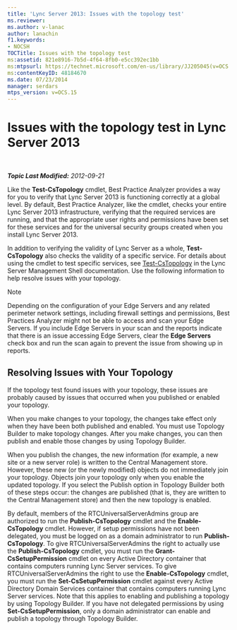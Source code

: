 ```yaml
---
title: 'Lync Server 2013: Issues with the topology test'
ms.reviewer: 
ms.author: v-lanac
author: lanachin
f1.keywords:
- NOCSH
TOCTitle: Issues with the topology test
ms:assetid: 821e8916-7b5d-4f64-8fb0-e5cc392ec1bb
ms:mtpsurl: https://technet.microsoft.com/en-us/library/JJ205045(v=OCS.15)
ms:contentKeyID: 48184670
ms.date: 07/23/2014
manager: serdars
mtps_version: v=OCS.15
---
```


<div data-xmlns="http://www.w3.org/1999/xhtml">

<div class="topic" data-xmlns="http://www.w3.org/1999/xhtml" data-msxsl="urn:schemas-microsoft-com:xslt" data-cs="https://msdn.microsoft.com/">

<div data-asp="https://msdn2.microsoft.com/asp">

# Issues with the topology test in Lync Server 2013

</div>

<div id="mainSection">

<div id="mainBody">

<span> </span>

_**Topic Last Modified:** 2012-09-21_

Like the **Test-CsTopology** cmdlet, Best Practice Analyzer provides a way for you to verify that Lync Server 2013 is functioning correctly at a global level. By default, Best Practice Analyzer, like the cmdlet, checks your entire Lync Server 2013 infrastructure, verifying that the required services are running, and that the appropriate user rights and permissions have been set for these services and for the universal security groups created when you install Lync Server 2013.

In addition to verifying the validity of Lync Server as a whole, **Test-CsTopology** also checks the validity of a specific service. For details about using the cmdlet to test specific services, see [Test-CsTopology](https://docs.microsoft.com/powershell/module/skype/Test-CsTopology) in the Lync Server Management Shell documentation. Use the following information to help resolve issues with your topology.

<div>


> [!NOTE]  
> Depending on the configuration of your Edge Servers and any related perimeter network settings, including firewall settings and permissions, Best Practices Analyzer might not be able to access and scan your Edge Servers. If you include Edge Servers in your scan and the reports indicate that there is an issue accessing Edge Servers, clear the <STRONG>Edge Servers</STRONG> check box and run the scan again to prevent the issue from showing up in reports.



</div>

<div>

## Resolving Issues with Your Topology

If the topology test found issues with your topology, these issues are probably caused by issues that occurred when you published or enabled your topology.

When you make changes to your topology, the changes take effect only when they have been both published and enabled. You must use Topology Builder to make topology changes. After you make changes, you can then publish and enable those changes by using Topology Builder.

When you publish the changes, the new information (for example, a new site or a new server role) is written to the Central Management store. However, these new (or the newly modified) objects do not immediately join your topology. Objects join your topology only when you enable the updated topology. If you select the Publish option in Topology Builder both of these steps occur: the changes are published (that is, they are written to the Central Management store) and then the new topology is enabled.

By default, members of the RTCUniversalServerAdmins group are authorized to run the **Publish-CsTopology** cmdlet and the **Enable-CsTopology** cmdlet. However, if setup permissions have not been delegated, you must be logged on as a domain administrator to run **Publish-CsTopology**. To give RTCUniversalServerAdmins the right to actually use the **Publish-CsTopology** cmdlet, you must run the **Grant-CsSetupPermission** cmdlet on every Active Directory container that contains computers running Lync Server services. To give RTCUniversalServerAdmins the right to use the **Enable-CsTopology** cmdlet, you must run the **Set-CsSetupPermission** cmdlet against every Active Directory Domain Services container that contains computers running Lync Server services. Note that this applies to enabling and publishing a topology by using Topology Builder. If you have not delegated permissions by using **Set-CsSetupPermission**, only a domain administrator can enable and publish a topology through Topology Builder.

</div>

</div>

<span> </span>

</div>

</div>

</div>

